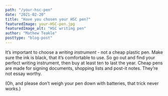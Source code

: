 ```yaml
---
path: "/your-hsc-pen"
date: "2021-02-20"
title: "Have you chosen your HSC pen?"
featuredImage: your-HSC-pen.jpg
featuredImage_alt: "HSC writing pen"
author: "Mathew Teakle"
posttype: "blog-post"
---
```


It’s important to choose a *writing instrument* - not a cheap plastic pen. Make sure the ink is black, that it’s comfortable to use. So go out and find your perfect writing instrument, then buy at least ten to last the year. Cheap pens are made for signing documents, shopping lists and post-it notes. They’re not essay worthy.

(Oh, and please don’t weigh your pen down with batteries, that trick never works.)
